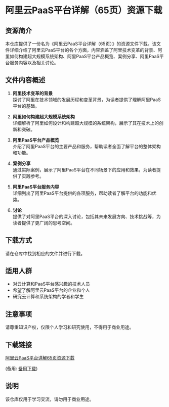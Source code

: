 # 阿里云PaaS平台详解（65页）资源下载

## 资源简介

本仓库提供了一份名为《阿里云PaaS平台详解（65页）》的资源文件下载。该文件详细介绍了阿里云PaaS平台的各个方面，内容涵盖了阿里技术变革的背景、阿里如何构建超大规模系统架构、阿里PaaS平台产品概览、案例分享、阿里PaaS平台服务内容以及相关讨论。

## 文件内容概述

1. **阿里技术变革的背景**  
   探讨了阿里在技术领域的发展历程和变革背景，为读者提供了理解阿里PaaS平台的基础。

2. **阿里如何构建超大规模系统架构**  
   详细解析了阿里如何设计和构建超大规模的系统架构，展示了其在技术上的创新和突破。

3. **阿里PaaS平台产品概览**  
   介绍了阿里PaaS平台的主要产品和服务，帮助读者全面了解平台的整体架构和功能。

4. **案例分享**  
   通过实际案例，展示了阿里PaaS平台在不同场景下的应用和效果，为读者提供了实践参考。

5. **阿里PaaS平台服务内容**  
   详细列出了阿里PaaS平台提供的各项服务，帮助读者了解平台的功能和优势。

6. **讨论**  
   提供了对阿里PaaS平台的深入讨论，包括其未来发展方向、技术挑战等，为读者提供了更广阔的思考空间。

## 下载方式

请在仓库中找到相应的文件并进行下载。

## 适用人群

- 对云计算和PaaS平台感兴趣的技术人员
- 希望了解阿里云PaaS平台的企业和个人
- 研究云计算和系统架构的学者和学生

## 注意事项

请尊重知识产权，仅限个人学习和研究使用，不得用于商业用途。

## 下载链接
[阿里云PaaS平台详解65页资源下载](https://pan.quark.cn/s/870986f8fc2e) 

(备用: [备用下载](https://pan.baidu.com/s/1qje9qyA6xuZSuxRZZOFrMg?pwd=1234))

## 说明

该仓库仅用于学习交流，请勿用于商业用途。
